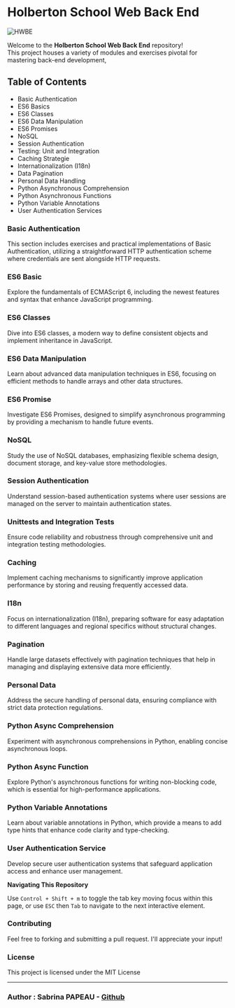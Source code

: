 # Holberton School Web Back End

![HWBE](https://zupimages.net/up/24/28/5ck8.png)

Welcome to the **Holberton School Web Back End** repository!  
This project houses a variety of modules and exercises pivotal for mastering back-end development,  


## Table of Contents

- Basic Authentication
- ES6 Basics
- ES6 Classes
- ES6 Data Manipulation
- ES6 Promises
- NoSQL
- Session Authentication
- Testing: Unit and Integration
- Caching Strategie
- Internationalization (I18n)
- Data Pagination
- Personal Data Handling
- Python Asynchronous Comprehension
- Python Asynchronous Functions
- Python Variable Annotations
- User Authentication Services


### Basic Authentication

This section includes exercises and practical implementations of Basic Authentication, utilizing a straightforward HTTP authentication scheme where credentials are sent alongside HTTP requests.

### ES6 Basic

Explore the fundamentals of ECMAScript 6, including the newest features and syntax that enhance JavaScript programming.

### ES6 Classes

Dive into ES6 classes, a modern way to define consistent objects and implement inheritance in JavaScript.

### ES6 Data Manipulation

Learn about advanced data manipulation techniques in ES6, focusing on efficient methods to handle arrays and other data structures.

### ES6 Promise

Investigate ES6 Promises, designed to simplify asynchronous programming by providing a mechanism to handle future events.

### NoSQL

Study the use of NoSQL databases, emphasizing flexible schema design, document storage, and key-value store methodologies.

### Session Authentication

Understand session-based authentication systems where user sessions are managed on the server to maintain authentication states.

### Unittests and Integration Tests

Ensure code reliability and robustness through comprehensive unit and integration testing methodologies.

### Caching

Implement caching mechanisms to significantly improve application performance by storing and reusing frequently accessed data.

### I18n

Focus on internationalization (I18n), preparing software for easy adaptation to different languages and regional specifics without structural changes.

### Pagination

Handle large datasets effectively with pagination techniques that help in managing and displaying extensive data more efficiently.

### Personal Data

Address the secure handling of personal data, ensuring compliance with strict data protection regulations.

### Python Async Comprehension

Experiment with asynchronous comprehensions in Python, enabling concise asynchronous loops.

### Python Async Function

Explore Python's asynchronous functions for writing non-blocking code, which is essential for high-performance applications.

### Python Variable Annotations

Learn about variable annotations in Python, which provide a means to add type hints that enhance code clarity and type-checking.

### User Authentication Service

Develop secure user authentication systems that safeguard application access and enhance user management.

**Navigating This Repository**

Use `Control + Shift + m` to toggle the tab key moving focus within this page, or use `ESC` then `Tab` to navigate to the next interactive element.

### **Contributing**

Feel free to forking and submitting a pull request. I'll appreciate your input!

### **License**

This project is licensed under the MIT License

---

### Author  :   **Sabrina PAPEAU** - [Github](https://github.com/Holbiwan)

